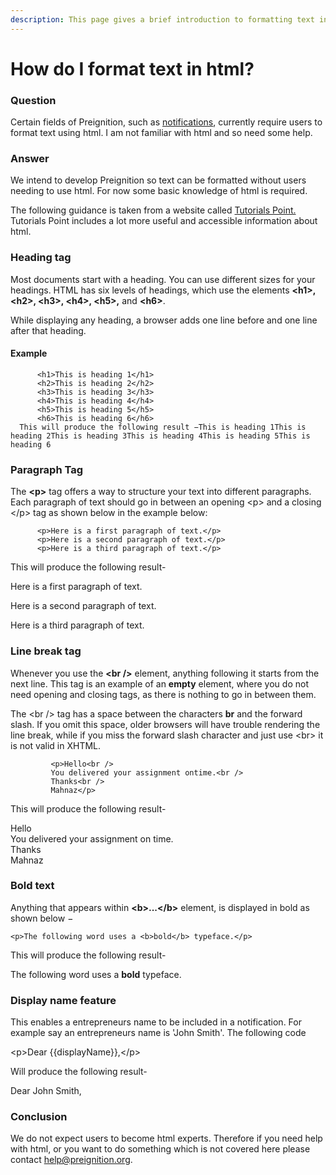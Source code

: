 ```yaml
---
description: This page gives a brief introduction to formatting text in html
---
```


# How do I format text in html?

### Question

Certain fields of Preignition, such as [notifications](https://program-user-docs.preignition.org/~/edit/drafts/-LFWwbAsAH6jKOL1M1X_/users-program-and-advanced/portfolio/resources/notifications), currently require users to format text using html.  I am not familiar with html and so need some help.

### Answer

We intend to develop Preignition so text can be formatted without users needing to use html.  For now some basic knowledge of html is required.

The following guidance is taken from a website called [Tutorials Point.](https://www.tutorialspoint.com/html/html_basic_tags.htm)  Tutorials Point includes a lot more useful and accessible information about html.  

### Heading tag

Most documents start with a heading. You can use different sizes for your headings. HTML has six levels of headings, which use the elements **&lt;h1&gt;, &lt;h2&gt;, &lt;h3&gt;, &lt;h4&gt;, &lt;h5&gt;,** and **&lt;h6&gt;**. 

While displaying any heading, a browser adds one line before and one line after that heading.

#### Example

```text
      <h1>This is heading 1</h1>
      <h2>This is heading 2</h2>
      <h3>This is heading 3</h3>
      <h4>This is heading 4</h4>
      <h5>This is heading 5</h5>
      <h6>This is heading 6</h6>             
  This will produce the following result −This is heading 1This is heading 2This is heading 3This is heading 4This is heading 5This is heading 6
```

### Paragraph Tag

The **&lt;p&gt;** tag offers a way to structure your text into different paragraphs. Each paragraph of text should go in between an opening &lt;p&gt; and a closing &lt;/p&gt; tag as shown below in the example below:



```text
      <p>Here is a first paragraph of text.</p>
      <p>Here is a second paragraph of text.</p>
      <p>Here is a third paragraph of text.</p>
```

 This will produce the following result-

Here is a first paragraph of text.

Here is a second paragraph of text.

Here is a third paragraph of text.

### Line break tag

Whenever you use the **&lt;br /&gt;** element, anything following it starts from the next line. This tag is an example of an **empty** element, where you do not need opening and closing tags, as there is nothing to go in between them.

The &lt;br /&gt; tag has a space between the characters **br** and the forward slash. If you omit this space, older browsers will have trouble rendering the line break, while if you miss the forward slash character and just use &lt;br&gt; it is not valid in XHTML.

```text
         <p>Hello<br />
         You delivered your assignment ontime.<br />
         Thanks<br />
         Mahnaz</p>
```

This will produce the following result-

Hello  
You delivered your assignment on time.  
Thanks  
Mahnaz

### Bold text

Anything that appears within **&lt;b&gt;...&lt;/b&gt;** element, is displayed in bold as shown below −

```text
<p>The following word uses a <b>bold</b> typeface.</p>
```

This will produce the following result-

The following word uses a **bold** typeface.

### Display name feature

This enables a entrepreneurs name to be included in a notification.  For example say an entrepreneurs name is 'John Smith'.  The following code

&lt;p&gt;Dear {{displayName}},&lt;/p&gt;

Will produce the following result-

Dear John Smith,

### Conclusion

We do not expect users to become html experts.  Therefore if you need help with html, or you want to do something which is not covered here please contact help@preignition.org.

